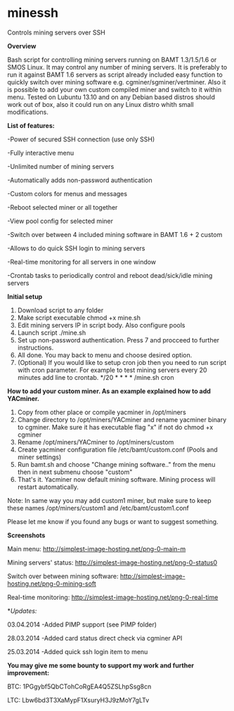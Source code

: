 minessh
=======

Controls mining servers over SSH

**Overview**

Bash script for controlling mining servers running on BAMT 1.3/1.5/1.6 or SMOS Linux. 
It may control any number of mining servers. It is preferably to run it against BAMT 1.6 servers as script already included easy function to quickly switch over mining software e.g. cgminer/sgminer/vertminer. 
Also it is possible to add your own custom compiled miner and switch to it within menu. 
Tested on Lubuntu 13.10 and on any Debian based distros should work out of box, also it could run on any Linux distro whith small modifications.


**List of features:**

-Power of secured SSH connection (use only SSH)

-Fully interactive menu

-Unlimited number of mining servers

-Automatically adds non-password authentication

-Custom colors for menus and messages

-Reboot selected miner or all together

-View pool config for selected miner

-Switch over between 4 included mining software in BAMT 1.6 + 2 custom

-Allows to do quick SSH login to mining servers

-Real-time monitoring for all servers in one window

-Crontab tasks to periodically control and reboot dead/sick/idle mining servers



**Initial setup**


1. Download script to any folder
2. Make script executable chmod +x mine.sh
3. Edit mining servers IP in script body. Also configure pools
4. Launch script ./mine.sh
5. Set up non-password authentication. Press 7 and procceed to further instructions.
6. All done. You may back to menu and choose desired option.
7. (Optional) If you would like to setup cron job then you need to run script with cron parameter. For example to test mining servers every 20 minutes add line to crontab. */20 * * * * /mine.sh cron


**How to add your custom miner. As an example explained how to add YACminer.**

1. Copy from other place or compile yacminer in /opt/miners
2. Change directory to /opt/miners/YACminer and rename yacminer binary to cgminer. Make sure it has executable flag "x" if not do chmod +x cgminer
3. Rename /opt/miners/YACminer to /opt/miners/custom
4. Create yacminer configuration file /etc/bamt/custom.conf (Pools and miner settings)
5. Run bamt.sh and choose "Change mining software.." from the menu then in next submenu choose "custom"
6. That's it. Yacminer now default mining software. Mining process will restart automatically.

Note: In same way you may add custom1 miner, but make sure to keep these names /opt/miners/custom1 and /etc/bamt/custom1.conf


Please let me know if you found any bugs or want to suggest something.

**Screenshots**

Main menu: http://simplest-image-hosting.net/png-0-main-m

Mining servers' status:  http://simplest-image-hosting.net/png-0-status0

Switch over between mining software:  http://simplest-image-hosting.net/png-0-mining-soft

Real-time monitoring:  http://simplest-image-hosting.net/png-0-real-time

**Updates:*

03.04.2014 -Added PIMP support (see PIMP folder)

28.03.2014 -Added card status direct check via cgminer API

25.03.2014 -Added quick ssh login item to menu



**You may give me some bounty to support my work and further improvement:**

BTC: 1PGgybf5QbCTohCoRgEA4Q5ZSLhpSsg8cn

LTC: Lbw6bd3T3XaMypF1XsuryH3J9zMoY7gLTv


